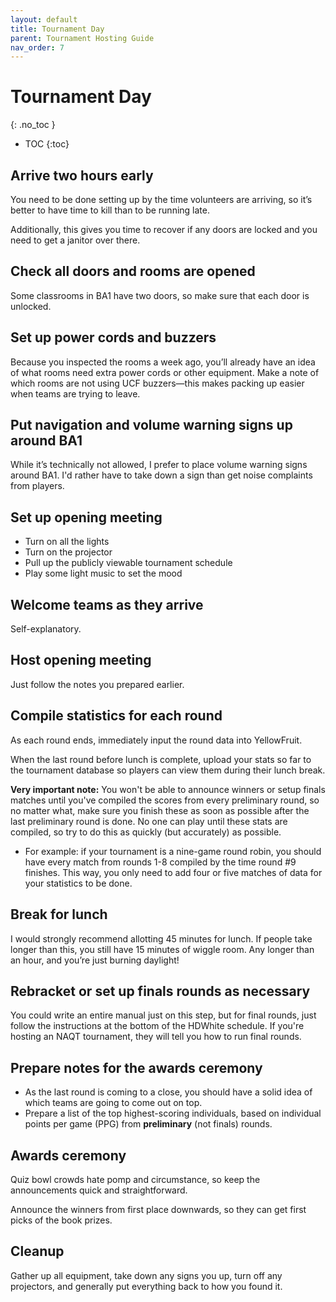 ```yaml
---
layout: default
title: Tournament Day
parent: Tournament Hosting Guide
nav_order: 7
---
```


# Tournament Day
{: .no_toc }

- TOC
{:toc}

## Arrive two hours early
You need to be done setting up by the time volunteers are arriving, so it’s better to have time to kill than to be running late. 

Additionally, this gives you time to recover if any doors are locked and you need to get a janitor over there. 

## Check all doors and rooms are opened
Some classrooms in BA1 have two doors, so make sure that each door is unlocked. 

## Set up power cords and buzzers
Because you inspected the rooms a week ago, you’ll already have an idea of what rooms need extra power cords or other equipment. 
Make a note of which rooms are not using UCF buzzers—this makes packing up easier when teams are trying to leave. 

## Put navigation and volume warning signs up around BA1
While it’s technically not allowed, I prefer to place volume warning signs around BA1. I'd rather have to take down a sign than get noise complaints from players.

## Set up opening meeting 
* Turn on all the lights
* Turn on the projector
* Pull up the publicly viewable tournament schedule
* Play some light music to set the mood 

## Welcome teams as they arrive
Self-explanatory.

## Host opening meeting
Just follow the notes you prepared earlier. 

## Compile statistics for each round
As each round ends, immediately input the round data into YellowFruit. 

When the last round before lunch is complete, upload your stats so far to the tournament database so players can view them during their lunch break. 

**Very important note:** You won't be able to announce winners or setup finals matches until you've compiled the scores from every preliminary round, so no matter what, make sure you finish these as soon as possible after the last preliminary round is done. No one can play until these stats are compiled, so try to do this as quickly (but accurately) as possible. 
* For example: if your tournament is a nine-game round robin, you should have every match from rounds 1-8 compiled by the time round #9 finishes. This way, you only need to add four or five matches of data for your statistics to be done. 

## Break for lunch 
I would strongly recommend allotting 45 minutes for lunch. If people take longer than this, you still have 15 minutes of wiggle room. Any longer than an hour, and you’re just burning daylight! 

## Rebracket or set up finals rounds as necessary 
You could write an entire manual just on this step, but for final rounds, just follow the instructions at the bottom of the HDWhite schedule. If you're hosting an NAQT tournament, they will tell you how to run final rounds. 

## Prepare notes for the awards ceremony
* As the last round is coming to a close, you should have a solid idea of which teams are going to come out on top. 
* Prepare a list of the top highest-scoring individuals, based on individual points per game (PPG) from **preliminary** (not finals) rounds. 

## Awards ceremony 
Quiz bowl crowds hate pomp and circumstance, so keep the announcements quick and straightforward.

Announce the winners from first place downwards, so they can get first picks of the book prizes. 

## Cleanup 
Gather up all equipment, take down any signs you up, turn off any projectors, and generally put everything back to how you found it. 
